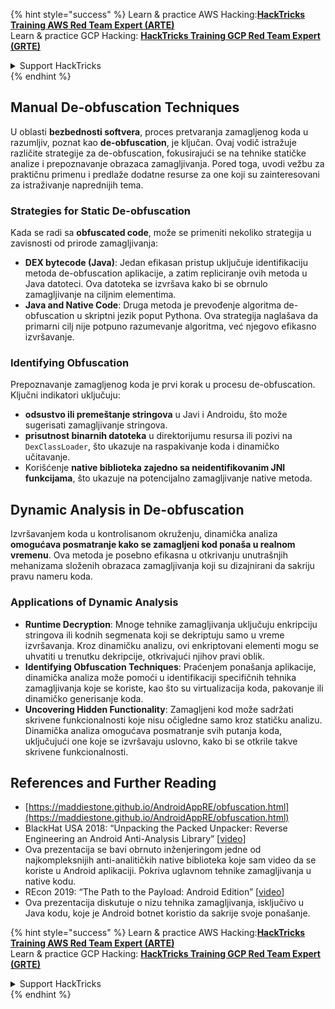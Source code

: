 {% hint style="success" %}
Learn & practice AWS Hacking:<img src="/.gitbook/assets/arte.png" alt="" data-size="line">[**HackTricks Training AWS Red Team Expert (ARTE)**](https://training.hacktricks.xyz/courses/arte)<img src="/.gitbook/assets/arte.png" alt="" data-size="line">\
Learn & practice GCP Hacking: <img src="/.gitbook/assets/grte.png" alt="" data-size="line">[**HackTricks Training GCP Red Team Expert (GRTE)**<img src="/.gitbook/assets/grte.png" alt="" data-size="line">](https://training.hacktricks.xyz/courses/grte)

<details>

<summary>Support HackTricks</summary>

* Check the [**subscription plans**](https://github.com/sponsors/carlospolop)!
* **Join the** 💬 [**Discord group**](https://discord.gg/hRep4RUj7f) or the [**telegram group**](https://t.me/peass) or **follow** us on **Twitter** 🐦 [**@hacktricks\_live**](https://twitter.com/hacktricks\_live)**.**
* **Share hacking tricks by submitting PRs to the** [**HackTricks**](https://github.com/carlospolop/hacktricks) and [**HackTricks Cloud**](https://github.com/carlospolop/hacktricks-cloud) github repos.

</details>
{% endhint %}

## Manual **De-obfuscation Techniques**

U oblasti **bezbednosti softvera**, proces pretvaranja zamagljenog koda u razumljiv, poznat kao **de-obfuscation**, je ključan. Ovaj vodič istražuje različite strategije za de-obfuscation, fokusirajući se na tehnike statičke analize i prepoznavanje obrazaca zamagljivanja. Pored toga, uvodi vežbu za praktičnu primenu i predlaže dodatne resurse za one koji su zainteresovani za istraživanje naprednijih tema.

### **Strategies for Static De-obfuscation**

Kada se radi sa **obfuscated code**, može se primeniti nekoliko strategija u zavisnosti od prirode zamagljivanja:

- **DEX bytecode (Java)**: Jedan efikasan pristup uključuje identifikaciju metoda de-obfuscation aplikacije, a zatim repliciranje ovih metoda u Java datoteci. Ova datoteka se izvršava kako bi se obrnulo zamagljivanje na ciljnim elementima.
- **Java and Native Code**: Druga metoda je prevođenje algoritma de-obfuscation u skriptni jezik poput Pythona. Ova strategija naglašava da primarni cilj nije potpuno razumevanje algoritma, već njegovo efikasno izvršavanje.

### **Identifying Obfuscation**

Prepoznavanje zamagljenog koda je prvi korak u procesu de-obfuscation. Ključni indikatori uključuju:

- **odsustvo ili premeštanje stringova** u Javi i Androidu, što može sugerisati zamagljivanje stringova.
- **prisutnost binarnih datoteka** u direktorijumu resursa ili pozivi na `DexClassLoader`, što ukazuje na raspakivanje koda i dinamičko učitavanje.
- Korišćenje **native biblioteka zajedno sa neidentifikovanim JNI funkcijama**, što ukazuje na potencijalno zamagljivanje native metoda.

## **Dynamic Analysis in De-obfuscation**

Izvršavanjem koda u kontrolisanom okruženju, dinamička analiza **omogućava posmatranje kako se zamagljeni kod ponaša u realnom vremenu**. Ova metoda je posebno efikasna u otkrivanju unutrašnjih mehanizama složenih obrazaca zamagljivanja koji su dizajnirani da sakriju pravu nameru koda.

### **Applications of Dynamic Analysis**

- **Runtime Decryption**: Mnoge tehnike zamagljivanja uključuju enkripciju stringova ili kodnih segmenata koji se dekriptuju samo u vreme izvršavanja. Kroz dinamičku analizu, ovi enkriptovani elementi mogu se uhvatiti u trenutku dekripcije, otkrivajući njihov pravi oblik.
- **Identifying Obfuscation Techniques**: Praćenjem ponašanja aplikacije, dinamička analiza može pomoći u identifikaciji specifičnih tehnika zamagljivanja koje se koriste, kao što su virtualizacija koda, pakovanje ili dinamičko generisanje koda.
- **Uncovering Hidden Functionality**: Zamagljeni kod može sadržati skrivene funkcionalnosti koje nisu očigledne samo kroz statičku analizu. Dinamička analiza omogućava posmatranje svih putanja koda, uključujući one koje se izvršavaju uslovno, kako bi se otkrile takve skrivene funkcionalnosti.

## References and Further Reading
* [https://maddiestone.github.io/AndroidAppRE/obfuscation.html](https://maddiestone.github.io/AndroidAppRE/obfuscation.html)
* BlackHat USA 2018: “Unpacking the Packed Unpacker: Reverse Engineering an Android Anti-Analysis Library” \[[video](https://www.youtube.com/watch?v=s0Tqi7fuOSU)]
* Ova prezentacija se bavi obrnuto inženjeringom jedne od najkompleksnijih anti-analitičkih native biblioteka koje sam video da se koriste u Android aplikaciji. Pokriva uglavnom tehnike zamagljivanja u native kodu.
* REcon 2019: “The Path to the Payload: Android Edition” \[[video](https://recon.cx/media-archive/2019/Session.005.Maddie_Stone.The_path_to_the_payload_Android_Edition-J3ZnNl2GYjEfa.mp4)]
* Ova prezentacija diskutuje o nizu tehnika zamagljivanja, isključivo u Java kodu, koje je Android botnet koristio da sakrije svoje ponašanje.


{% hint style="success" %}
Learn & practice AWS Hacking:<img src="/.gitbook/assets/arte.png" alt="" data-size="line">[**HackTricks Training AWS Red Team Expert (ARTE)**](https://training.hacktricks.xyz/courses/arte)<img src="/.gitbook/assets/arte.png" alt="" data-size="line">\
Learn & practice GCP Hacking: <img src="/.gitbook/assets/grte.png" alt="" data-size="line">[**HackTricks Training GCP Red Team Expert (GRTE)**<img src="/.gitbook/assets/grte.png" alt="" data-size="line">](https://training.hacktricks.xyz/courses/grte)

<details>

<summary>Support HackTricks</summary>

* Check the [**subscription plans**](https://github.com/sponsors/carlospolop)!
* **Join the** 💬 [**Discord group**](https://discord.gg/hRep4RUj7f) or the [**telegram group**](https://t.me/peass) or **follow** us on **Twitter** 🐦 [**@hacktricks\_live**](https://twitter.com/hacktricks\_live)**.**
* **Share hacking tricks by submitting PRs to the** [**HackTricks**](https://github.com/carlospolop/hacktricks) and [**HackTricks Cloud**](https://github.com/carlospolop/hacktricks-cloud) github repos.

</details>
{% endhint %}
